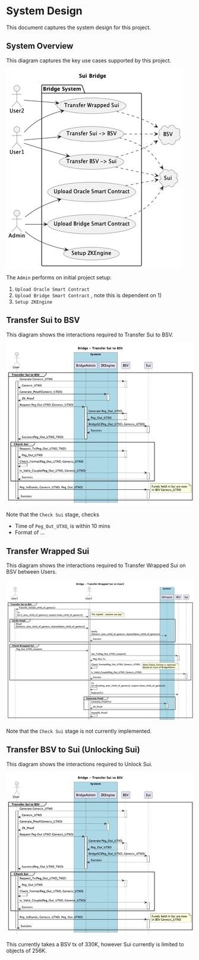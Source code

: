 # System Design

This document captures the system design for this project.


## System Overview

This diagram captures the key use cases supported by this project.

![Use Cases](diagrams/use-case.png)


The `Admin` performs on initial project setup:
1) `Upload Oracle Smart Contract` 
2) `Upload Bridge Smart Contract` , note this is dependent on 1) 
3) `Setup ZKEngine`



## Transfer Sui to BSV

This diagram shows the interactions required to Transfer Sui to BSV.

![Transfer Sui to BSV](diagrams/sequence-sui-to-bsv.png)

Note that the `Check Sui` stage, checks
* Time of `Peg_Out_UTXO`, is within 10 mins
* Format of ...


## Transfer Wrapped Sui

This diagram shows the interactions required to Transfer Wrapped Sui on BSV between Users.

![Transfer Wrapped Sui](diagrams/sequence-wrapped-sui-transfer.png)

Note that the `Check Sui` stage is not currently implemented.


## Transfer BSV to Sui (Unlocking Sui)

This diagram shows the interactions required to Unlock Sui.

![Transfer BSV to Sui](diagrams/sequence-sui-to-bsv.png)


This currently takes a BSV tx of 330K, however Sui currently is limited to objects of 256K.

